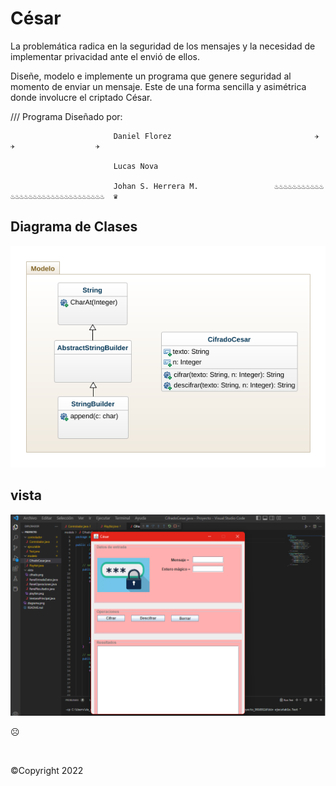 # César
La problemática radica en la seguridad de los mensajes y la necesidad de implementar privacidad ante el envió de ellos.

Diseñe, modelo e implemente un programa que genere seguridad al momento de enviar un mensaje. Este de una forma sencilla y asimétrica donde involucre el criptado César.

/// Programa Diseñado por: 

                           Daniel Florez                                ✈               ✈                  ✈

                           Lucas Nova

                           Johan S. Herrera M.                 ♨♨♨♨♨♨♨♨♨♨♨♨♨♨♨♨♨♨♨♨♨♨♨♨♨♨♨♨♨♨♨♨  ♛

## Diagrama de Clases

![diagrama de clases](diagrama.png "Diagrama de clases")

## vista

![vista](vista.png "vista")













































































































☹












 


©Copyright 2022
